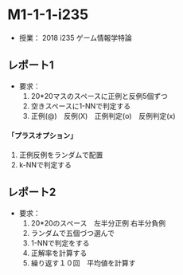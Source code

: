 # M1-1-1-i235
* 授業： 2018 i235 ゲーム情報学特論
## レポート1
* 要求： 
  1. 20*20マスのスペースに正例と反例5個ずつ
  2. 空きスペースに1-NNで判定する
  3. 正例(@)　反例(X)　正例判定(o)　反例判定(x)
#### 「プラスオプション」
  1. 正例反例をランダムで配置
  2. k-NNで判定する

## レポート2
* 要求： 
  1. 20*20のスペース　左半分正例 右半分負例
  2. ランダムで五個づつ選んで
  3. 1-NNで判定をする
  4. 正解率を計算する
  5. 繰り返す１０回　平均値を計算す